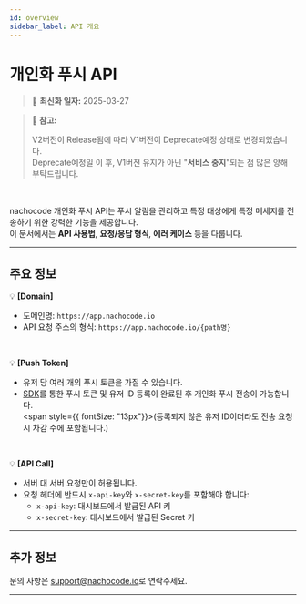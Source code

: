 ```yaml
---
id: overview
sidebar_label: API 개요
---
```


# 개인화 푸시 API

> 🔔 **최신화 일자:** 2025-03-27

<!-- 2024-11-27 최초 생성 -->
<!-- 2025-03-27 Deprecate안내 설명 추가, 에러코드 API Endpoint페이지로 이동, 설명 일부 수정(SDK를 통한 사전 토큰 등록 안내) -->

> **📢 참고:**
>
> V2버전이 Release됨에 따라 V1버전이 Deprecate예정 상태로 변경되었습니다.<br/>
> Deprecate예정일 이 후, V1버전 유지가 아닌 "**서비스 중지**"되는 점 많은 양해 부탁드립니다.

<br/>

nachocode 개인화 푸시 API는 푸시 알림을 관리하고 특정 대상에게 특정 메세지를 전송하기 위한 강력한 기능을 제공합니다.<br/>이 문서에서는 **API 사용법**, **요청/응답 형식**, **에러 케이스** 등을 다룹니다.

---

## 주요 정보

💡 **[Domain]**

- 도메인명: `https://app.nachocode.io`
- API 요청 주소의 형식: `https://app.nachocode.io/{path명}`

<br/>

💡 **[Push Token]**

- 유저 당 여러 개의 푸시 토큰을 가질 수 있습니다.
- [SDK](../../sdk/namespaces/push.md#SDK_RegisterToken)를 통한 푸시 토큰 및 유저 ID 등록이 완료된 후 개인화 푸시 전송이 가능합니다.<br/> <span style={{ fontSize: "13px"}}>(등록되지 않은 유저 ID이더라도 전송 요청 시 차감 수에 포함됩니다.)</span>

<br/>

💡 **[API Call]**

- 서버 대 서버 요청만이 허용됩니다.
- 요청 헤더에 반드시 `x-api-key`와 `x-secret-key`를 포함해야 합니다:
  - `x-api-key`: 대시보드에서 발급된 API 키
  - `x-secret-key`: 대시보드에서 발급된 Secret 키

---

## 추가 정보

문의 사항은 [support@nachocode.io](mailto:support@nachocode.io)로 연락주세요.

---
